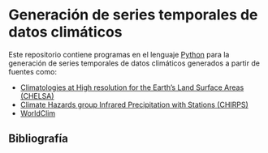 # Generación de series temporales de datos climáticos

Este repositorio contiene programas en el lenguaje [Python](https://www.python.org/) para la generación de series temporales de datos climáticos generados a partir de fuentes como:

* [Climatologies at High resolution for the Earth’s Land Surface Areas (CHELSA)](http://chelsa-climate.org/)
* [Climate Hazards group Infrared Precipitation with Stations (CHIRPS)](ftp://ftp.chg.ucsb.edu/pub/org/chg/products/CHIRPS-2.0)
* [WorldClim](http://www.worldclim.org/)

## Bibliografía
